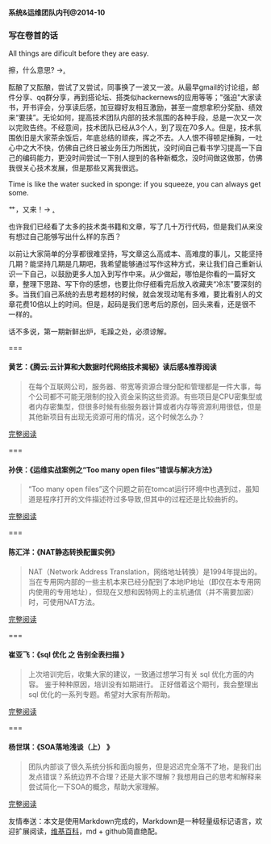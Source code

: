 #### 系统&运维团队内刊@2014-10


### 写在卷首的话

All things are dificult before they are easy.

擦，什么意思? ->[.](http://baike.baidu.com/item/%E4%B8%87%E4%BA%8B%E5%BC%80%E5%A4%B4%E9%9A%BE?fr=aladdin)

酝酿了又酝酿，尝试了又尝试，同事换了一波又一波。从最早gmail的讨论组，邮件分享、qq群分享，再到搭论坛、搭类似hackernews的应用等等；"强迫"大家读书，开书评会，分享读后感，加豆瓣好友相互激励，甚至一度想拿积分奖励、绩效来“要挟”。无论如何，提高技术团队内部的技术氛围的各种手段，总是一次又一次以完败告终。不经意间，技术团队已经从3个人，到了现在70多人。但是，技术氛围依旧是大家茶余饭后，年底总结的顽疾，挥之不去。人人恨不得顿足捶胸，一吐心中之大不快，仿佛自己终日被业务压力所困扰，没时间自己看书学习提高一下自己的编码能力，更没时间尝试一下别人提到的各种新概念，没时间做这做那，仿佛我很关心技术发展，但是那些又离我很远。

Time is like the water sucked in sponge: if you squeeze, you can always get some. 

艹，又来！-> [.](http://www.baidu.com/s?ie=utf-8&f=8&rsv_bp=1&rsv_idx=1&tn=365tiyan_pg&wd=Time%20is%20like%20the%20water%20sucked%20in%20sponge%3A%20if%20you%20squeeze%2C%20you%20can%20always%20get%20some.&rsv_pq=f800c30a0000d73d&rsv_t=34fctY97K7tx6WChZs%2BsqEzrwTQpkqoqk6GX%2BgGiiohrEIdMykKz&rsv_enter=1&rsv_sug3=2&rsv_sug4=56&rsv_sug1=1&rsv_sug2=0&inputT=777&rsv_sug=1&bs=%E8%8B%B1%E6%96%87%E8%B0%9A%E8%AF%AD%20%E6%97%B6%E9%97%B4%E7%B1%BB)

也许我们已经看了太多的技术类书籍和文章，写了几十万行代码，但是我们从来没有想过自己能够写出什么样的东西？

以前让大家简单的分享都很难坚持，写文章这么高成本、高难度的事儿，又能坚持几期？能坚持几期是几期吧，我希望能够通过写作这种方式，来让我们自己重新认识一下自己，以鼓励更多人加入到写作中来。从少做起，哪怕是你看的一篇好文章，整理下思路、写下你的感想，也要比你仔细看完后放入收藏夹“冷冻”要深刻的多。当我们自己系统的去思考题材的时候，就会发现动笔有多难，要比看别人的文章花费10倍以上的时间。但是，起码是我们思考后的原创，回头来看，还是很不一样的。

话不多说，第一期新鲜出炉，毛躁之处，必须谅解。

===



#### 黄艺：《腾云:云计算和大数据时代网络技术揭秘》读后感&推荐阅读

>在每个互联网公司，服务器、带宽等资源合理分配和管理都是一件大事，每个公司都不可能无限制的投入资金采购这些资源。有些项目是CPU密集型或者内存密集型，但很多时候有些服务器计算或者内存等资源利用很低，但是其他新项目有出现无资源可用的情况，这个时候怎么办？

[完整阅读](http://note.youdao.com/share/?id=e9d00700ebe671c6de8edc9266af94b6&type=note)

===

#### 孙侠：《运维实战案例之“Too many open files”错误与解决方法》

> “Too many open files”这个问题之前在tomcat运行环境中也遇到过，虽知道是程序打开的文件描述符过多导致,但其中的过程还是比较曲折的。

[完整阅读](http://note.youdao.com/share/?id=1778b0ac9ab42d6f29367d7a14e3752e&type=note)

===


#### 陈汇洋：《NAT静态转换配置实例》

> NAT（Network Address Translation，网络地址转换）是1994年提出的。当在专用网内部的一些主机本来已经分配到了本地IP地址（即仅在本专用网内使用的专用地址），但现在又想和因特网上的主机通信（并不需要加密）时，可使用NAT方法。

[完整阅读](http://note.youdao.com/share/?id=75e9e85997151ef5619746cbfc13c28b&type=note)

===

#### 崔亚飞：《sql 优化 之 告别全表扫描 》

> 上次培训完后，收集大家的建议，一致通过想学习有关 sql 优化方面的内容。  鉴于种种原因，培训没有如期进行。 正好借着这个期刊，我会整理出 sql 优化的一系列专题。希望对大家有所帮助。

[完整阅读](https://app.yinxiang.com/shard/s18/sh/802f806d-3e89-4965-a471-dfb78014a080/5a829a310536b634) 

===


#### 杨世琪：《SOA落地浅谈（上） 》

> 团队内部谈了很久系统分拆和面向服务，但是迟迟完全落不了地，是我们出发点错误？系统边界不合理？还是大家不理解？我想用自己的思考和解释来尝试简化一下SOA的概念，帮助大家理解。

[完整阅读](https://github.com/yangshiqi/wiki/blob/master/ysq/soa.md)


友情奉送：本文是使用Markdown完成的，Markdown是一种轻量级标记语言，欢迎扩展阅读，[维基百科](https://zh.wikipedia.org/wiki/Markdown)，md + github简直绝配。